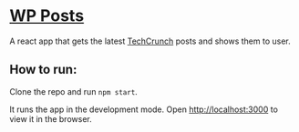# [WP Posts](https://wp-posts.netlify.app/) 

A react app that gets the latest [TechCrunch](https://techcrunch.com/) posts and shows them to user.

## How to run:

Clone the repo and run `npm start`.

It runs the app in the development mode.
Open [http://localhost:3000](http://localhost:3000) to view it in the browser.
